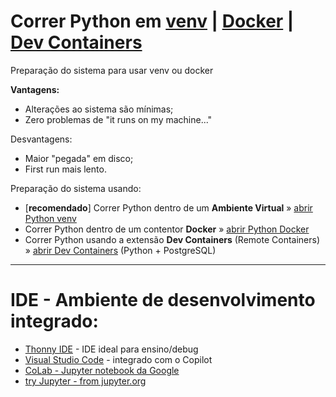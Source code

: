 # Correr Python em [venv](python_venv.md) | [Docker](python_docker.md) | [Dev Containers](python_dev_containers.md)
Preparação do sistema para usar venv ou docker

**Vantagens:**
* Alterações ao sistema são mínimas;
* Zero problemas de "it runs on my machine..."


Desvantagens:
* Maior "pegada" em disco;
* First run mais lento.

Preparação do sistema usando:

* [**recomendado**] Correr Python dentro de um **Ambiente Virtual** » [abrir Python venv](python_venv.md)
* Correr Python dentro de um contentor **Docker** » [abrir Python Docker](python_docker.md)
* Correr Python usando a extensão **Dev Containers** (Remote Containers) » [abrir Dev Containers](python_dev_containers.md) (Python + PostgreSQL)


***

# IDE - Ambiente de desenvolvimento integrado:
* [Thonny IDE](https://thonny.org/) - IDE ideal para ensino/debug
* [Visual Studio Code](https://code.visualstudio.com/download) - integrado com o Copilot
* [CoLab - Jupyter notebook da Google](https://colab.research.google.com/)
* [try Jupyter - from jupyter.org](https://jupyter.org/try-jupyter/lab/)

